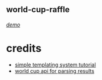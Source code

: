 ## world-cup-raffle
###### [demo](https://wc.ashaibani.com)
# credits
* [simple templating system tutorial](http://www.broculos.net/2008/03/how-to-make-simple-html-template-engine.html)
* [world cup api for parsing results](https://worldcup.sfg.io/)
